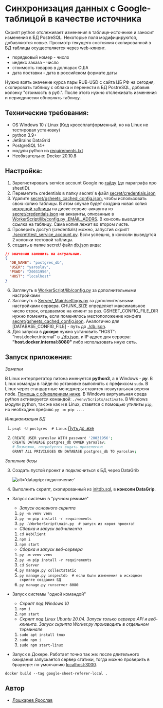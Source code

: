 # Синхронизация данных с Google-таблицой в качестве источника 

Скрипт python отслеживает изменения в таблице-источнике и заносит изменения в БД PostreSQL.
Некоторые поля модифицируются, добавляются новые.
Просмотр текущего состояния скопированной в БД таблицы осуществляется через web-клиент.

- порядковый номер - число
- индекс заказа - число
- стоимость товаров в долларах США
- дата поставки - дата в российском формате даты

Нужно взять значение курса пары RUB-USD с сайта ЦБ РФ на сегодня, скопировать таблицу с облака и перенести в БД PostreSQL, добавив колонку "стоимость в  руб.". После этого нужно отслеживать изменения и периодически обновлять таблицу.

## Технические требования:
- OS Windows 10 / Linux (Код кроссплатформенный, но на Linux не тестировал установку)
- python 3.9+
- JetBrains DataGrid
- PostgreSQL 14+
- модули python из [requirements.txt](./requirements.txt)
- Необязательно: Docker 20.10.8


## Настройка:
1. Зарегистировать service account Google по [гайду](https://habr.com/ru/post/483302/) (до параграфа про sheetID).
2. Переметить credentials в папку secret/ в файл [secret/credentials.json](./secret/credentials.json)
3. Удалите [secret/gsheets_cached_config.json](./secret/gsheets_cached_config.json), чтобы использовать свою копию таблицы. В этом случае будет создана новая копия [исходной таблицы](https://docs.google.com/spreadsheets/d/1LTejK-Oo7L1bFreBIIcEZnF1W1RCC1s_jos3EuIP0jI) на диске сервис-аккаунта из [secret/credentials.json](./secret/credentials.json) на аккаунты, описанные в [WorkerScript/lib/config.py .EMAIL_ADDRS](./WorkerScript/lib/config.py). В консоль выводится ссылка на таблицу. Сама копия лежит во втором листе.
4. Проверить доступ (credentials) можно, запустив скрипт [./secret/test_service_account.py](./secret/test_service_account.py).
Если успешно, в консоли выведутся 2 колонки тестовой таблицы.
5. создать в папке secret/ файл [db.json](./secret/db.json) вида:
```json
// значения заменить на актуальные.
{
  "DB_NAME": "postgres_db",
  "USER": "yaroslav",
  "PSWD": "20031956",
  "HOST": "localhost"
}
```

6. Заглянуть в [WorkerScript/lib/config.py](./script/lib/config.py) за дополнительными настройками
7. Заглянуть в [Server/_Main/settings.py](./Server/_Main//settings.py) за дополнительными настройками сервера. CHUNK_SIZE определяет максимальное число строк, отдаваемое на клиент за раз. GSHEET_CONFIG_FILE_DIR нужно поменять, если поменялось местоположение конфига [secret/gsheets_cached_config.json](./secret/gsheets_cached_config.json). Аналогично для [DATABASE_CONFIG_FILE] - путь до [./db.json](./secret/db.json).
8. Для запуска в **докере** нужно установить "HOST": "host.docker.internal" в [./db.json](./secret/db.json), и IP адрес для сервера: **"host.docker.internal:8080"** либо использовать иную сеть.


## Запуск приложения:
  *Заметки*

  В Linux интерпретатор питона именуется __python3__, а в Windows - *__py__*.
  В Linux команды в гайде по установке выполнять с префиксом ```sudo```.
  В Linux через стандартные менеджеры ставится неакутальная версия node. [Помощь с обновлением ниже](#tip-node).
  В Windows виртуальная среда python активируется командой: ```./venv/Scripts/activate```.
  В Windows модули python, так же как и в Linux, ставятся с помощью утилиты ```pip```, но необходим префикс ```py -m pip ...```.


  *Инициализация БД*

1. ```psql -U postgres  # Linux``` [Путь до .exe](#tip-psql)
2. ```bash
   CREATE USER yaroslav WITH password '20031956';
   CREATE DATABASE postgres_db OWNER yaroslav;
   # Возможно, потребуется выдать привелегии:
   GRANT ALL PRIVILEGES ON DATABASE postgres_db TO yaroslav;
   ```

  *Заполние базы*

3. Создать пустой проект и подключиться к БД через DataGrib

    ![alt='datagrip: подключение'](./readme_imgs/img.png)

4. Выполнить скрипт, скопированный из [initdb.sql](./db/initdb.sql), в **консоли DataGrip**.


+ Запуск системы в "ручном режиме"
    - *Запуск основного скрипта*
    1. ```py -m venv venv```
    2. ```py -m pip install -r requirements```
    3. ```py .\WorkerScript\main.py  # запуск из корня проекта!```


    - *Сборка и запуск веб-клиента*
    1. ```cd WebClient```
    2. ```npm i```
    3. ```npm start```


    - *Сборка и запуск веб-сервера*
    1. ```py -m venv venv```
    2. ```py -m pip install -r requirements```
    3. ```cd Server``` 
    4. ```py manage.py collectstatic``` 
    5. ```py manage.py inspectdb  # если были изменения в исходном скрипте создания БД``` 
    6. ```py manage.py runserver 8080``` 


+ Запуск системы "одной командой"

    - *Скрипт под Windows 10*
    1. ```npm i```
    2. ```npm start```

    - *Скрипт под Linux Ubuntu 20.04. Запуск только сервера API и веб-клиента. Запуск скрипта Worker.py производить в отдельном терминале*
    1. ```sudo apt install tmux```
    2. ```sudo npm i```
    3. ```sudo npm start-linux```


+ Запуск в Докере. Работает точно так же: после длительного ожидания запускается сервер статики, тогда можно проверить в браузере: по умолчанию [localhost:3000](http://localhost:3000). 

 ```docker build --tag google-sheet-referer-local .```
    
    

## Автор
- [Лошкарев Ярослав](https://github.com/94R1K)
